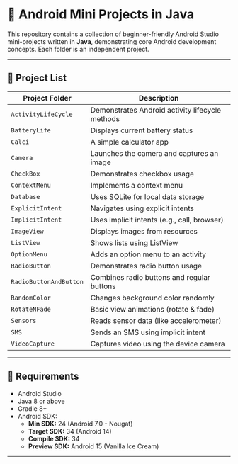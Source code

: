 # 📱 Android Mini Projects in Java

This repository contains a collection of beginner-friendly Android Studio mini-projects written in **Java**, demonstrating core Android development concepts. Each folder is an independent project.

---

## 📂 Project List

| Project Folder         | Description                              |
|------------------------|------------------------------------------|
| `ActivityLifeCycle`    | Demonstrates Android activity lifecycle methods |
| `BatteryLife`          | Displays current battery status               |
| `Calci`                | A simple calculator app                      |
| `Camera`               | Launches the camera and captures an image     |
| `CheckBox`             | Demonstrates checkbox usage                  |
| `ContextMenu`          | Implements a context menu                    |
| `Database`             | Uses SQLite for local data storage           |
| `ExplicitIntent`       | Navigates using explicit intents             |
| `ImplicitIntent`       | Uses implicit intents (e.g., call, browser)  |
| `ImageView`            | Displays images from resources               |
| `ListView`             | Shows lists using ListView                   |
| `OptionMenu`           | Adds an option menu to an activity           |
| `RadioButton`          | Demonstrates radio button usage              |
| `RadioButtonAndButton` | Combines radio buttons and regular buttons   |
| `RandomColor`          | Changes background color randomly            |
| `RotateNFade`          | Basic view animations (rotate & fade)        |
| `Sensors`              | Reads sensor data (like accelerometer)       |
| `SMS`                  | Sends an SMS using implicit intent           |
| `VideoCapture`         | Captures video using the device camera       |

---

## 🧰 Requirements

- Android Studio 
- Java 8 or above
- Gradle 8+
- Android SDK:
  - **Min SDK:** 24 (Android 7.0 - Nougat)
  - **Target SDK:** 34 (Android 14)
  - **Compile SDK:** 34
  - **Preview SDK:** Android 15 (Vanilla Ice Cream)
---
